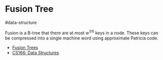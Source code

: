 # Fusion Tree

#data-structure

Fusion is a B-tree that there are at most $w^{1/6}$ keys in a node. These keys can be compressed into a single machine word using approximate Patricia code.

* [Fusion Trees](https://www.dropbox.com/s/hwt7p8jh89q8ipm/CS166%20-%20Fusion%20Trees.pdf?dl=0)
* [CS166: Data Structures](http://web.stanford.edu/class/cs166/)
